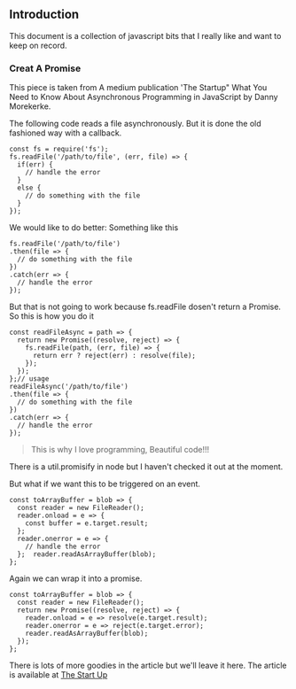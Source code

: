 ## Introduction

This document is a collection of javascript bits that I really like and want to keep on record.

### Creat A Promise

This piece is taken from A medium publication 'The Startup"
What You Need to Know About Asynchronous Programming in JavaScript by Danny Morekerke.

The following code reads a file asynchronously. But it is done the old fashioned way with a callback.

```
const fs = require('fs');
fs.readFile('/path/to/file', (err, file) => {
  if(err) {
    // handle the error
  }
  else {
    // do something with the file
  }
});
```

We would like to do better:
Something like this

```
fs.readFile('/path/to/file')
.then(file => {
  // do something with the file
})
.catch(err => {
  // handle the error
});

```

But that is not going to work because fs.readFile dosen't return a Promise.
So this is how you do it

```
const readFileAsync = path => {
  return new Promise((resolve, reject) => {
    fs.readFile(path, (err, file) => {
      return err ? reject(err) : resolve(file);
    });
  });
};// usage
readFileAsync('/path/to/file')
.then(file => {
  // do something with the file
})
.catch(err => {
  // handle the error
});
```

> This is why I love programming, Beautiful code!!!

There is a util.promisify in node but I haven't checked it out at the moment.

But what if we want this to be triggered on an event.

```
const toArrayBuffer = blob => {
  const reader = new FileReader();
  reader.onload = e => {
    const buffer = e.target.result;
  };
  reader.onerror = e => {
    // handle the error
  };  reader.readAsArrayBuffer(blob);
};
```

Again we can wrap it into a promise.

```
const toArrayBuffer = blob => {
  const reader = new FileReader();
  return new Promise((resolve, reject) => {
    reader.onload = e => resolve(e.target.result);
    reader.onerror = e => reject(e.target.error);
    reader.readAsArrayBuffer(blob);
  });
};
```

There is lots of more goodies in the article but we'll leave it here.
The article is available at [The Start Up](https://medium.com/swlh/what-you-need-to-know-about-asynchronous-programming-in-javascript-894f90a97941)
